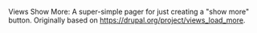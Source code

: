 Views Show More: A super-simple pager for just creating a "show more" button. Originally based on https://drupal.org/project/views_load_more.
